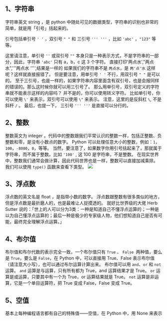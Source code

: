 ## 1、字符串 ##

字符串英文 string ，是 python 中随处可见的数据类型，字符串的识别也非常的简单，就是用「引号」括起来的。

引号包括单引号 `' '` ，双引号 `" "` 和 三引号 `''' '''` ，比如 `'abc'` ，`"123"` 等等。

这里请注意，单引号 `''`  或双引号 `""`  本身只是一种表示方式，不是字符串的一部分，因此，字符串 `'abc'` 只有 a，b，c 这 3 个字符。
直接打印'两点水',"两点水",'''两点水 '''',结果是一样的
如果我们的字符串不是 `两点水`，是 `两'点'水` 这样呢？这样就直接报错了。
但是要注意，用单引号 `' '` 不行，用双引号 `" "` 是可以的。
至于三引号，也是一样的，如果字符串内容里面含有双引号，也是会报同样的错误的。那么这时候你就可以用三引号了。
那么用单引号，双引号定义的字符串就不能表示这样的内容吗？
并不是的，你可以使用转义字符。
比如单引号，你可以使用 `\'` 来表示，双引号可以使用 `\"`  来表示。
注意，这里的是反斜杠 `\`, 不是斜杆 `/` 。
最后，也提一下， 三引号 `''' '''` 是直接可以分行的。
## 2、整数 ##
整数英文为 integer 。代码中的整数跟我们平常认识的整数一样，包括正整数、负整数和零，是没有小数点的数字。
Python 可以处理任意大小的整数，例如：`1`，`100`，`-8080`，`0`，等等。
当然，要注意了，如果数字你用引号括起来了，那就属于字符串，而不属于整数。比如 `'100'` , 这 100 是字符串，不是整数。
在现实世界中，整数我们通常会做计算，因此代码世界也是一样，整数可以直接加减乘除。
我们可以使用 `type()` 函数来查看下类型。
![](http://twowaterimage.oss-cn-beijing.aliyuncs.com/2019-08-30-034538.png)
## 3、浮点数 ##
浮点数的英文名是 float ，是指带小数的数字。
浮点数跟整数有很多类似的地方，但是浮点数是最折磨人的，也是最难让人捉摸透的。
就好比世界级的大佬 Herb Sutter 说的：「世上的人可以分为3类：一种是知道自己不懂浮点运算的；一种是以为自己懂浮点运算的；最后一种是极少的专家级人物，他们想知道自己是否有可能，最终完全理解浮点运算。」
## 4、布尔值 ##
布尔值和布尔代数的表示完全一致，一个布尔值只有 `True` 、 `False `两种值，要么是 `True`，要么是 `False`，在 Python 中，可以直接用 True、False 表示布尔值（请注意大小写），也可以通过布尔运算计算出来。
布尔值可以用 `and`、`or` 和 `not` 运算。
`and` 运算是与运算，只有所有都为 True，and 运算结果才是 True。
`or` 运算是或运算，只要其中有一个为 True，or 运算结果就是 True。
`not` 运算是非运算，它是一个单目运算符，把 True 变成 False，False 变成 True。
## 5、空值 ##
基本上每种编程语言都有自己的特殊值——空值，在 Python 中，用 None 来表示
